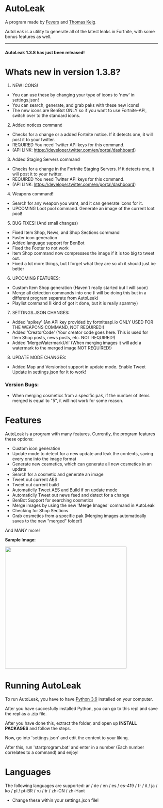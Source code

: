 # AutoLeak

A program made by [Fevers](https://twitter.com/itsfevers__) and [Thomas Keig](https://twitter.com/thomaskeig_).

AutoLeak is a utility to generate all of the latest leaks in Fortnite, with some bonus features as well.

---

#### AutoLeak 1.3.8 has just been released!
# Whats new in version 1.3.8?
1. NEW ICONS!
- You can use these by changing your type of icons to 'new' in settings.json!
- You can search, generate, and grab paks with these new icons!
- The new icons are BenBot ONLY so if you want to use Fortnite-API, switch over to the standard icons.

2. Added notices command
- Checks for a change or a added Fortnite notice. If it detects one, it will post it to your twitter.
- REQUIRED You need Twitter API keys for this command.
- (API LINK: https://developer.twitter.com/en/portal/dashboard)

3. Added Staging Servers command
- Checks for a change in the Fortnite Staging Servers. If it detects one, it will post it to your twitter.
- REQUIRED You need Twitter API keys for this command.
- (API LINK: https://developer.twitter.com/en/portal/dashboard)

4. Weapons command!
- Search for any weapon you want, and it can generate icons for it.
- UPCOMING Loot pool command. Generate an image of the current loot pool!

5. BUG FIXES! (And small changes)
- Fixed Item Shop, News, and Shop Sections command
- Faster icon generation
- Added language support for BenBot
- Fixed the Footer to not work
- Item Shop command now compresses the image if it is too big to tweet out.
- Fixed a lot more things, but I forget what they are so uh it should just be better

6. UPCOMING FEATURES:
- Custom Item Shop generation (Haven't really started but I will soon)
- Merge all detection commands into one (I will be doing this but in a different program separate from AutoLeak)
- Playlist command (I kind of got it done, but it is really spammy)

7. SETTINGS.JSON CHANGES:
- Added 'apikey' (An API key provided by fortniteapi.io ONLY USED FOR THE WEAPONS COMMAND, NOT REQUIRED!)
- Added 'CreatorCode' (Your creator code goes here. This is used for Item Shop posts, news posts, etc. NOT REQUIRED!)
- Added 'MergeWatermarkUrl' (When merging images it will add a watermark to the merged image NOT REQUIRED!)

8. UPDATE MODE CHANGES:
- Added Map and Versionbot support in update mode. Enable Tweet Update in settings.json for it to work!

### Version Bugs:
- When merging cosmetics from a specific pak, if the number of items merged is equal to "5", it will not work for some reason.


# Features
AutoLeak is a program with many features.
Currently, the program features these options:
- Custom icon generation
- Update mode to detect for a new update and leak the contents, saving every one into the image format
- Generate new cosmetics, which can generate all new cosmetics in an update
- Search for a cosmetic and generate an image
- Tweet out current AES
- Tweet out current build
- Automaticlly Tweet AES and Build if on update mode
- Automaticlly Tweet out news feed and detect for a change
- BenBot Support for searching cosmetics
- Merge images by using the new 'Merge Images' command in AutoLeak
- Checking for Shop Sections
- Grab cosmetics from a specific pak
(Merging images automatically saves to the new "merged" folder!)

And MANY more!

**Sample Image:**

<p align="left">
    <img src="https://i.ibb.co/gth5ggC/CID-703-Athena-Commando-M-Cyclone.png" width="400" draggable="false">
</p>

# Running AutoLeak
To run AutoLeak, you have to have [Python 3.9](https://www.microsoft.com/en-us/p/python-39/9p7qfqmjrfp7) installed on your computer.

After you have succesfully installed Python, you can go to this repl and save the repl as a .zip file.

After you have done this, extract the folder, and open up **INSTALL PACKAGES** and follow the steps.

Now, go into 'settings.json' and edit the content to your liking.

After this, run 'startprogram.bat' and enter in a number (Each number correlates to a command) and enjoy!

# Languages
The following languages are supported: ar / de / en / es / es-419 / fr / it / ja / ko / pl / pt-BR / ru / tr / zh-CN / zh-Hant
- Change these within your settings.json file!
